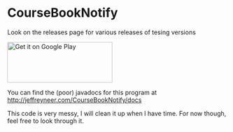 # CourseBookNotify

Look on the releases page for various releases of tesing versions

<a href='https://play.google.com/store/apps/details?id=com.jeffreyneer.coursebooknotify&utm_source=global_co&utm_medium=prtnr&utm_content=Mar2515&utm_campaign=PartBadge&pcampaignid=MKT-Other-global-all-co-prtnr-py-PartBadge-Mar2515-1'><img alt='Get it on Google Play' width='240' height='93' src='https://play.google.com/intl/en_us/badges/images/generic/en_badge_web_generic.png'/></a>


You can find the (poor) javadocs for this program at http://jeffreyneer.com/CourseBookNotify/docs

This code is very messy, I will clean it up when I have time. For now though, feel free to look through it. 

